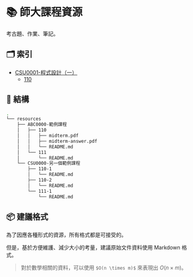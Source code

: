# 📚 師大課程資源

考古題、作業、筆記。

## 🗂️ 索引

<!-- [INDEX START] -->
* [CSU0001-程式設計（一）](./resources/CSU0001-程式設計（一）/)
  * [110](./resources/CSU0001-程式設計（一）/110/)
<!-- [INDEX END] -->

## 🧱 結構

```sh
.
└── resources
    ├── ABC0000-範例課程
    │   ├── 110
    │   │   ├── midterm.pdf
    │   │   ├── midterm-answer.pdf
    │   │   └── README.md
    │   └── 111
    │       └── README.md
    └── CSU0000-另一個範例課程
        ├── 110-1
        │   └── README.md
        ├── 110-2
        │   └── README.md
        └── 111-1
            └── README.md
```

## 📦 建議格式

為了因應各種形式的資源，所有格式都是可接受的。

但是，基於方便維護、減少大小的考量，建議原始文件資料使用 Markdown 格式。

> 對於數學相關的資料，可以使用 `$O(n \times m)$` 來表現出 $O(n × m)$。
